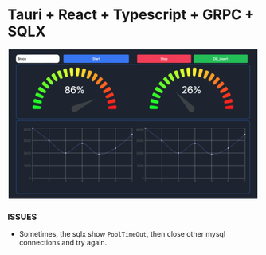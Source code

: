 # Tauri + React + Typescript + GRPC + SQLX

<p align="center">
  <img width="500" height="300" src="./screenshot.png" />
</p>

### ISSUES

- Sometimes, the sqlx show `PoolTimeOut`, then close other mysql connections and try again.
